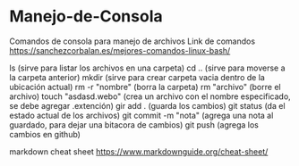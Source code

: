 # Manejo-de-Consola

Comandos de consola para manejo de archivos
Link de comandos https://sanchezcorbalan.es/mejores-comandos-linux-bash/

ls (sirve para listar los archivos en una carpeta)
cd .. (sirve para moverse a la carpeta anterior)
mkdir (sirve para crear carpeta vacia dentro de la ubicación actual)
rm -r "nombre" (borra la carpeta)
rm "archivo" (borre el archivo)
touch "asdasd.webo" (crea un archivo con el nombre especificado, se debe agregar .extención)
gir add . (guarda los cambios)
git status (da el estado actual de los archivos)
git commit -m "nota" (agrega una nota al guardado, para dejar una bitacora de cambios)
git push (agrega los cambios en github)

markdown cheat sheet https://www.markdownguide.org/cheat-sheet/